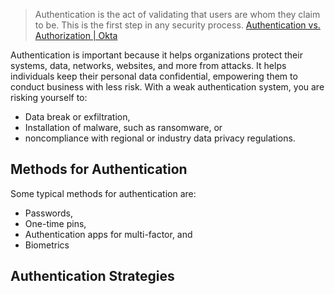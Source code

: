 > Authentication is the act of validating that users are whom they claim to be. This is the first step in any security process. [Authentication vs. Authorization | Okta](https://www.okta.com/identity-101/authentication-vs-authorization/)

Authentication is important because it helps organizations protect their systems, data, networks, websites, and more from attacks. It helps individuals keep their personal data confidential, empowering them to conduct business with less risk. With a weak authentication system, you are risking yourself to:
- Data break or exfiltration,
- Installation of malware, such as ransomware, or
- noncompliance with regional or industry data privacy regulations.
## Methods for Authentication
Some typical methods for authentication are:
- Passwords,
- One-time pins,
- Authentication apps for multi-factor, and
- Biometrics
## Authentication Strategies
